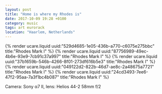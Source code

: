 ```yaml
---
layout: post
title: "Home is where my Rhodes is"
date: 2017-10-09 19:28 +0100
category: music
tags: art eurorack
location: "Haarlem, Netherlands"
---
```


{% render ucare.liquid uuid:"529d4685-1e05-436b-a770-c6075e275bbc" title:"Rhodes Mark I" %}
{% render ucare.liquid uuid:"87756989-49ec-4b6e-93e9-7cb91c37a997" title:"Rhodes Mark I" %}
{% render ucare.liquid uuid:"37b1659b-546b-4266-8f01-273df616b5e3" title:"Rhodes Mark I" %}
{% render ucare.liquid uuid:"049122d2-822b-46d7-ae8c-2a48675a7721" title:"Rhodes Mark I" %}
{% render ucare.liquid uuid:"24cd3493-7ee6-47f2-95aa-7a3f1bc4b087" title:"Rhodes Mark I" %}

Camera: Sony α7 II, lens: Helios 44-2 58mm f/2